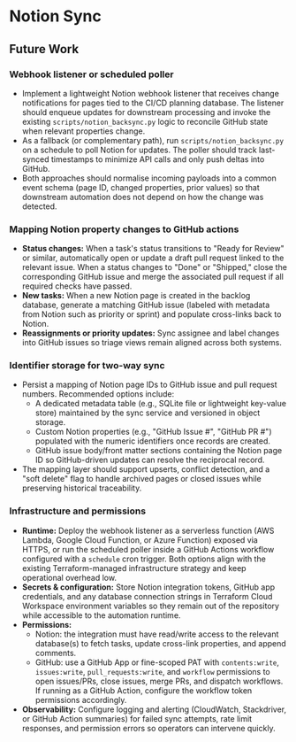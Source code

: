 # Notion Sync

## Future Work

### Webhook listener or scheduled poller
- Implement a lightweight Notion webhook listener that receives change notifications for pages tied to the CI/CD planning database. The listener should enqueue updates for downstream processing and invoke the existing `scripts/notion_backsync.py` logic to reconcile GitHub state when relevant properties change.
- As a fallback (or complementary path), run `scripts/notion_backsync.py` on a schedule to poll Notion for updates. The poller should track last-synced timestamps to minimize API calls and only push deltas into GitHub.
- Both approaches should normalise incoming payloads into a common event schema (page ID, changed properties, prior values) so that downstream automation does not depend on how the change was detected.

### Mapping Notion property changes to GitHub actions
- **Status changes:** When a task's status transitions to "Ready for Review" or similar, automatically open or update a draft pull request linked to the relevant issue. When a status changes to "Done" or "Shipped," close the corresponding GitHub issue and merge the associated pull request if all required checks have passed.
- **New tasks:** When a new Notion page is created in the backlog database, generate a matching GitHub issue (labeled with metadata from Notion such as priority or sprint) and populate cross-links back to Notion.
- **Reassignments or priority updates:** Sync assignee and label changes into GitHub issues so triage views remain aligned across both systems.

### Identifier storage for two-way sync
- Persist a mapping of Notion page IDs to GitHub issue and pull request numbers. Recommended options include:
  - A dedicated metadata table (e.g., SQLite file or lightweight key-value store) maintained by the sync service and versioned in object storage.
  - Custom Notion properties (e.g., "GitHub Issue #", "GitHub PR #") populated with the numeric identifiers once records are created.
  - GitHub issue body/front matter sections containing the Notion page ID so GitHub-driven updates can resolve the reciprocal record.
- The mapping layer should support upserts, conflict detection, and a "soft delete" flag to handle archived pages or closed issues while preserving historical traceability.

### Infrastructure and permissions
- **Runtime:** Deploy the webhook listener as a serverless function (AWS Lambda, Google Cloud Function, or Azure Function) exposed via HTTPS, or run the scheduled poller inside a GitHub Actions workflow configured with a `schedule` cron trigger. Both options align with the existing Terraform-managed infrastructure strategy and keep operational overhead low.
- **Secrets & configuration:** Store Notion integration tokens, GitHub app credentials, and any database connection strings in Terraform Cloud Workspace environment variables so they remain out of the repository while accessible to the automation runtime.
- **Permissions:**
  - Notion: the integration must have read/write access to the relevant database(s) to fetch tasks, update cross-link properties, and append comments.
  - GitHub: use a GitHub App or fine-scoped PAT with `contents:write`, `issues:write`, `pull_requests:write`, and `workflow` permissions to open issues/PRs, close issues, merge PRs, and dispatch workflows. If running as a GitHub Action, configure the workflow token permissions accordingly.
- **Observability:** Configure logging and alerting (CloudWatch, Stackdriver, or GitHub Action summaries) for failed sync attempts, rate limit responses, and permission errors so operators can intervene quickly.

